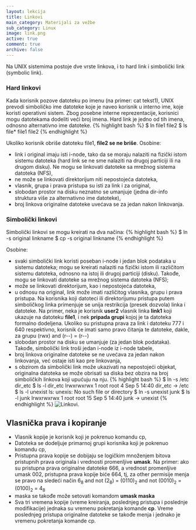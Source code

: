 ```yaml
---
layout: lekcija
title: Linkovi
main_category: Materijali za vežbe
sub_category: Linux
image: link.png
active: true
comment: true
archive: false
---
```


Na UNIX sistemima postoje dve vrste linkova, i to hard link i simbolički link (symbolic link).

### Hard linkovi

Kada korisnik pozove datoteku po imenu (na primer: cat tekst1), UNIX prevodi simboličko ime datoteke koje je naveo korisnik u interno ime, koje koristi operativni sistem. Zbog posebne interne reprezentacije, korisnici mogu datotekama dodeliti veći broj imena. Hard link je jedno od tih imena, odnosno alternativno ime datoteke.
{% highlight bash %}
$ ln file1 file2
$ ls file*
file1 file2
{% endhighlight %}

Ukoliko korisnik obriše datoteku file1, **file2 se ne briše**. Osobine:

* link i original imaju isti i-node, tako da se moraju nalaziti na fizički istom sistemu datoteka (hard link se ne sme nalaziti na drugoj particiji ili na drugom disku). Ne mogu se linkovati datoteke sa mrežnog sistema datoteka (NFS),
* ne može se linkovati direktorijum niti nepostojeća datoteka,
* vlasnik, grupa i prava pristupa su isti za link i za original,
* slobodan prostor na disku neznatno se umanjuje (jedna dir-info struktura više za alternativno ime datoteke),
* broj linkova originalne datoteke uvećava se za jedan nakon linkovanja.


### Simbolički linkovi

Simbolički linkovi se mogu kreirati na dva načina:
{% highlight bash %}
$ ln -s original linkname
$ cp -s original linkname
{% endhighlight %}

Osobine:

* svaki simbolički link koristi poseban i-node i jedan blok podataka u sistemu datoteka; mogu se kreirati nalaziti na fizički istom ili različitom sistemu datoteka, odnosno na istoj ili drugoj particiji (disku). Takođe, mogu se linkovati datoteke sa mrežnog sistema datoteka (NFS);
* može se linkovati direktorijum, kao i nepostojeća datoteka,
* u odnosu na original, link može imati različitog vlasnika, grupu i prava pristupa. Na korisnika koji datoteci ili direktorijumu pristupa putem simboličkog linka primenjuje se unija restrikcija (presek dozvola) linka i datoteke. Na primer, neka je korisnik **user2** vlasnik linka **link1** koji ukazuje na datoteku **file1**, i nek **pripada grupi** kojoj je ta datoteka formalno dodeljena. Ukoliko su pristupna prava za link i datoteku 777 i 640 respektivno, korisnik će imati samo pravo čitanja te datoteke, dakle, za grupu (rwx) and (r--) = (r--)
* slobodan prostor na disku se umanjuje (za jedan blok podataka). Takođe, simbolički link troši jedan i-node iz i-node tabele,
* broj linkova originalne datoteke se ne uvećava za jedan nakon linkovanja, već ostaje isti kao pre linkovanja,
* s obzirom da simbolički link može ukazivati na nepostojeći objekat, originalna datoteka se može obrisati sa diska bez obzira na broj simboličkih linkova koji upućuju na nju.
{% highlight bash %}
$ ln -s /etc dir_etc
$ ls -l dir_etc
lrwxrwxrwx 1 root root 4 Sep 5 14:40 dir_etc -> /etc
$ ls -l unexist
ls: unexis: No such file or directory
$ ln -s unexist junk
$ ls -l junk
lrwxrwxrwx 1 root root 15 Sep 5 14:40 junk -> unexist
{% endhighlight %}
![Linkovi.](/assets/os1/linkoviInode.jpg "Linkovi.")

## Vlasnička prava i kopiranje

* Vlasnik kopije je korisnik koji je pokrenuo komandu cp,
* Datoteka se dodeljuje primarnoj grupi korisnika koji je pokrenuo komandu cp,
* Pristupna prava kopije se dobijaju se logičkim množenjem bitova pristupnih prava originala i vrednosti promenljive **umask**. Na primer: ako su pristupna prava originalne datoteke 666, a vrednost promenljive umask 002, pristupna prava kopije biće 664, tj, za  other permisije menja se pravo na sledeći način
6<sub>8</sub> and not (2<sub>8</sub>) = (0110)<sub>2</sub> and not (0010)<sub>2</sub> = (0100)<sub>2</sub> = 4<sub>8</sub>
* maska se takođe može setovati komandom **umask maska**
* Sva tri vremena kopije (vreme kreiranja, poslednjeg pristupa i poslednje modifikacije) jednaka su vremenu pokretanja komande **cp**. Vreme poslednjeg pristupa originalne datoteke se takođe menja i jednako je vremenu pokretanja komande cp.

